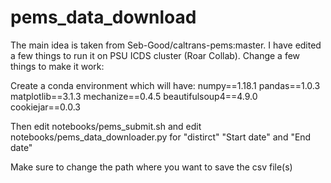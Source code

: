 # pems_data_download
The main idea is taken from Seb-Good/caltrans-pems:master. I have edited a few things to run it on PSU ICDS cluster (Roar Collab).
Change a few things to make it work: 

Create a conda environment which will have:
numpy==1.18.1
pandas==1.0.3
matplotlib==3.1.3
mechanize==0.4.5
beautifulsoup4==4.9.0
cookiejar==0.0.3

Then edit notebooks/pems_submit.sh 
and edit notebooks/pems_data_downloader.py for "distirct" "Start date" and "End date"

Make sure to change the path where you want to save the csv file(s)
